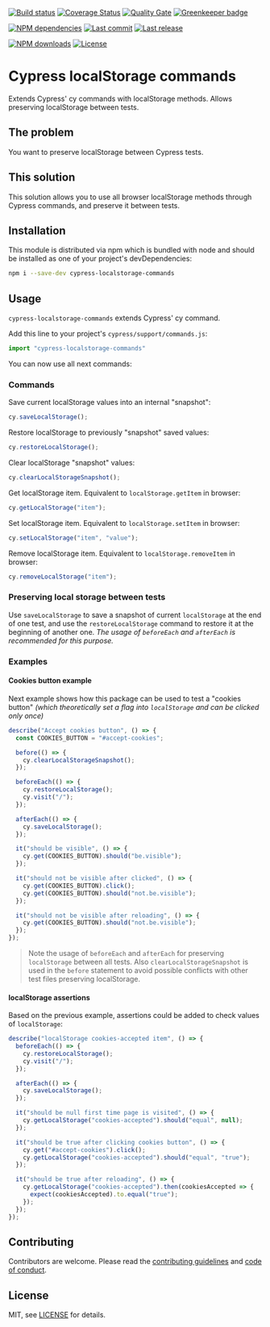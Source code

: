 [![Build status][travisci-image]][travisci-url] [![Coverage Status][coveralls-image]][coveralls-url] [![Quality Gate][quality-gate-image]][quality-gate-url] [![Greenkeeper badge](https://badges.greenkeeper.io/javierbrea/cypress-localstorage-commands.svg)](https://greenkeeper.io/)

[![NPM dependencies][npm-dependencies-image]][npm-dependencies-url] [![Last commit][last-commit-image]][last-commit-url] [![Last release][release-image]][release-url] 

[![NPM downloads][npm-downloads-image]][npm-downloads-url] [![License][license-image]][license-url]

# Cypress localStorage commands

Extends Cypress' cy commands with localStorage methods. Allows preserving localStorage between tests.

## The problem

You want to preserve localStorage between Cypress tests.

## This solution

This solution allows you to use all browser localStorage methods through Cypress commands, and preserve it between tests.

## Installation

This module is distributed via npm which is bundled with node and should be installed as one of your project's devDependencies:

```bash
npm i --save-dev cypress-localstorage-commands
```

## Usage

`cypress-localstorage-commands` extends Cypress' cy command.

Add this line to your project's `cypress/support/commands.js`:

```js
import "cypress-localstorage-commands"
```

You can now use all next commands:

### Commands

Save current localStorage values into an internal "snapshot":

```js
cy.saveLocalStorage();
```

Restore localStorage to previously "snapshot" saved values:

```js
cy.restoreLocalStorage();
```

Clear localStorage "snapshot" values:

```js
cy.clearLocalStorageSnapshot();
```

Get localStorage item. Equivalent to `localStorage.getItem` in browser:

```js
cy.getLocalStorage("item");
```

Set localStorage item. Equivalent to `localStorage.setItem` in browser:

```js
cy.setLocalStorage("item", "value");
```

Remove localStorage item. Equivalent to `localStorage.removeItem` in browser:

```js
cy.removeLocalStorage("item");
```

### Preserving local storage between tests

Use `saveLocalStorage` to save a snapshot of current `localStorage` at the end of one test, and use the `restoreLocalStorage` command to restore it at the beginning of another one. _The usage of `beforeEach` and `afterEach` is recommended for this purpose._

### Examples

#### Cookies button example

Next example shows how this package can be used to test a "cookies button" _(which theoretically set a flag into `localStorage` and can be clicked only once)_

```js
describe("Accept cookies button", () => {
  const COOKIES_BUTTON = "#accept-cookies";

  before(() => {
    cy.clearLocalStorageSnapshot();
  });

  beforeEach(() => {
    cy.restoreLocalStorage();
    cy.visit("/");
  });

  afterEach(() => {
    cy.saveLocalStorage();
  });

  it("should be visible", () => {
    cy.get(COOKIES_BUTTON).should("be.visible");
  });

  it("should not be visible after clicked", () => {
    cy.get(COOKIES_BUTTON).click();
    cy.get(COOKIES_BUTTON).should("not.be.visible");
  });

  it("should not be visible after reloading", () => {
    cy.get(COOKIES_BUTTON).should("not.be.visible");
  });
});
```

> Note the usage of `beforeEach` and `afterEach` for preserving `localStorage` between all tests. Also `clearLocalStorageSnapshot` is used in the `before` statement to avoid possible conflicts with other test files preserving localStorage.

#### localStorage assertions

Based on the previous example, assertions could be added to check values of `localStorage`:

```js
describe("localStorage cookies-accepted item", () => {
  beforeEach(() => {
    cy.restoreLocalStorage();
    cy.visit("/");
  });

  afterEach(() => {
    cy.saveLocalStorage();
  });

  it("should be null first time page is visited", () => {
    cy.getLocalStorage("cookies-accepted").should("equal", null);
  });

  it("should be true after clicking cookies button", () => {
    cy.get("#accept-cookies").click();
    cy.getLocalStorage("cookies-accepted").should("equal", "true");
  });

  it("should be true after reloading", () => {
    cy.getLocalStorage("cookies-accepted").then(cookiesAccepted => {
      expect(cookiesAccepted).to.equal("true");
    });
  });
});
```

## Contributing

Contributors are welcome.
Please read the [contributing guidelines](.github/CONTRIBUTING.md) and [code of conduct](.github/CODE_OF_CONDUCT.md).

## License

MIT, see [LICENSE](./LICENSE) for details.

[coveralls-image]: https://coveralls.io/repos/github/javierbrea/cypress-localstorage-commands/badge.svg
[coveralls-url]: https://coveralls.io/github/javierbrea/cypress-localstorage-commands
[travisci-image]: https://travis-ci.com/javierbrea/cypress-localstorage-commands.svg?branch=master
[travisci-url]: https://travis-ci.com/javierbrea/cypress-localstorage-commands
[last-commit-image]: https://img.shields.io/github/last-commit/javierbrea/cypress-localstorage-commands.svg
[last-commit-url]: https://github.com/javierbrea/cypress-localstorage-commands/commits
[license-image]: https://img.shields.io/npm/l/cypress-localstorage-commands.svg
[license-url]: https://github.com/javierbrea/cypress-localstorage-commands/blob/master/LICENSE
[npm-downloads-image]: https://img.shields.io/npm/dm/cypress-localstorage-commands.svg
[npm-downloads-url]: https://www.npmjs.com/package/cypress-localstorage-commands
[npm-dependencies-image]: https://img.shields.io/david/javierbrea/cypress-localstorage-commands.svg
[npm-dependencies-url]: https://david-dm.org/javierbrea/cypress-localstorage-commands
[quality-gate-image]: https://sonarcloud.io/api/project_badges/measure?project=cypress-localstorage-commands&metric=alert_status
[quality-gate-url]: https://sonarcloud.io/dashboard?id=cypress-localstorage-commands
[release-image]: https://img.shields.io/github/release-date/javierbrea/cypress-localstorage-commands.svg
[release-url]: https://github.com/javierbrea/cypress-localstorage-commands/releases
